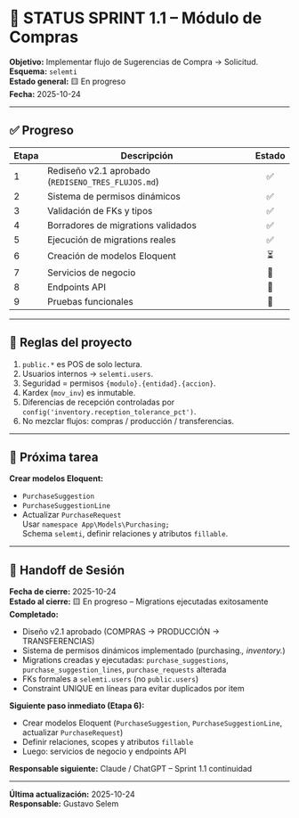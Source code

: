 # 🧭 STATUS SPRINT 1.1 – Módulo de Compras

**Objetivo:** Implementar flujo de Sugerencias de Compra → Solicitud.  
**Esquema:** `selemti`  
**Estado general:** 🟨 En progreso  
**Fecha:** 2025-10-24  

---

## ✅ Progreso

| Etapa | Descripción | Estado |
|-------|--------------|:------:|
| 1 | Rediseño v2.1 aprobado (`REDISENO_TRES_FLUJOS.md`) | ✅ |
| 2 | Sistema de permisos dinámicos | ✅ |
| 3 | Validación de FKs y tipos | ✅ |
| 4 | Borradores de migrations validados | ✅ |
| 5 | Ejecución de migrations reales | ✅ |
| 6 | Creación de modelos Eloquent | ⏳ |
| 7 | Servicios de negocio | 🔲 |
| 8 | Endpoints API | 🔲 |
| 9 | Pruebas funcionales | 🔲 |

---

## 🔧 Reglas del proyecto
1. `public.*` es POS de solo lectura.  
2. Usuarios internos → `selemti.users`.  
3. Seguridad = permisos `{modulo}.{entidad}.{accion}`.  
4. Kardex (`mov_inv`) es inmutable.  
5. Diferencias de recepción controladas por `config('inventory.reception_tolerance_pct')`.  
6. No mezclar flujos: compras / producción / transferencias.

---

## 🚀 Próxima tarea
**Crear modelos Eloquent:**
- `PurchaseSuggestion`
- `PurchaseSuggestionLine`
- Actualizar `PurchaseRequest`  
Usar `namespace App\Models\Purchasing;`  
Schema `selemti`, definir relaciones y atributos `fillable`.

---

## 🧭 Handoff de Sesión

**Fecha de cierre:** 2025-10-24  
**Estado al cierre:** 🟨 En progreso – Migrations ejecutadas exitosamente  
**Completado:**
- Diseño v2.1 aprobado (COMPRAS → PRODUCCIÓN → TRANSFERENCIAS)
- Sistema de permisos dinámicos implementado (purchasing.*, inventory.*)
- Migrations creadas y ejecutadas: `purchase_suggestions`, `purchase_suggestion_lines`, `purchase_requests` alterada
- FKs formales a `selemti.users` (no `public.users`)
- Constraint UNIQUE en líneas para evitar duplicados por item

**Siguiente paso inmediato (Etapa 6):**
- Crear modelos Eloquent (`PurchaseSuggestion`, `PurchaseSuggestionLine`, actualizar `PurchaseRequest`)
- Definir relaciones, scopes y atributos `fillable`
- Luego: servicios de negocio y endpoints API

**Responsable siguiente:** Claude / ChatGPT – Sprint 1.1 continuidad  

---

**Última actualización:** 2025-10-24  
**Responsable:** Gustavo Selem
